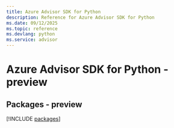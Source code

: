 ```yaml
---
title: Azure Advisor SDK for Python
description: Reference for Azure Advisor SDK for Python
ms.date: 09/12/2025
ms.topic: reference
ms.devlang: python
ms.service: advisor
---
```

# Azure Advisor SDK for Python - preview
## Packages - preview
[!INCLUDE [packages](advisor-index.md)]